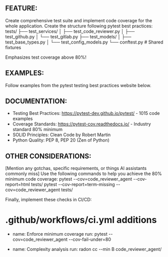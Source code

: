 ## FEATURE:
Create comprehensive test suite and implement code coverage for the whole application.
Create the structure following pytest best practices:
  tests/
  ├── test_services/
  │   ├── test_code_reviewer.py
  │   ├── test_github.py
  │   └── test_gitlab.py
  ├── test_models/
  │   ├── test_base_types.py
  │   └── test_config_models.py
  └── conftest.py  # Shared fixtures

Emphasizes test coverage above 80%!

## EXAMPLES:
Follow examples from the pytest testing best practices website below.

## DOCUMENTATION:
- Testing Best Practices: https://pytest-dev.github.io/pytest/ - 1015 code examples
- Coverage Standards: https://pytest-cov.readthedocs.io/ - Industry standard 80% minimum
- SOLID Principles: Clean Code by Robert Martin
- Python Quality: PEP 8, PEP 20 (Zen of Python)

## OTHER CONSIDERATIONS:
[Mention any gotchas, specific requirements, or things AI assistants commonly miss]
Use the following commands to help you achieve the 80% minimum code coverage:
  pytest --cov=code_reviewer_agent --cov-report=html tests/
  pytest --cov-report=term-missing --cov=code_reviewer_agent tests/

Finally, implement these checks in CI/CD:
# .github/workflows/ci.yml additions
- name: Enforce minimum coverage
  run: pytest --cov=code_reviewer_agent --cov-fail-under=80

- name: Complexity analysis
  run: radon cc --min B code_reviewer_agent/
